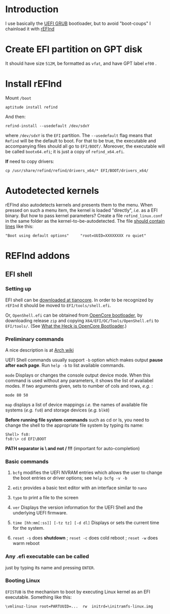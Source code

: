 Introduction
============

I use basically the [UEFI GRUB](https://wiki.debian.org/GrubEFIReinstall) bootloader, 
but to avoid "boot-coups" I chainload it with [rEFInd](http://www.rodsbooks.com/refind/)


Create EFI partition on GPT disk
================================

It should have size `512M`, be formatted as `vfat`, and have GPT label `ef00` .


Install rEFInd
===================

Mount `/boot`

    aptitude install refind

And then:

    refind-install --usedefault /dev/sdxY

where `/dev/sdxY` is the `EFI` partition. 
The `--usedefault` flag means that `Refind` will be the default to boot.
For that to be true, the executable and accompanying files should all go to `EFI/BOOT/`.
Moreover, the executable will be called `bootx64.efi`; it is just a copy of `refind_x64.efi`.

__If__ need to copy drivers:

    cp /usr/share/refind/refind/drivers_x64/* EFI/BOOT/drivers_x64/

Autodetected kernels
====================

rEFInd also autodetects kernels and presents them to the menu. When pressed on such a menu item, the kernel is loaded "directly",
_i.e._ as a EFI binary. But how to pass kernel parameters? Create a file `refind_linux.conf` in the same folder as the kernel-to-be-autodetected.
The file [should contain lines](https://wiki.archlinux.org/index.php/REFInd) like this:

    "Boot using default options"     "root=UUID=XXXXXXXX ro quiet"


REFInd addons
=============

EFI shell
---------

### Setting up

EFI shell can be [downloaded at tianocore](https://github.com/tianocore/edk2/blob/master/ShellBinPkg/UefiShell/X64/Shell.efi).
In order to be recognized by `rEFInd` it should be moved to `EFI/tools/shell.efi`.

Or, `OpenShell.efi` can be obtained from [OpenCore bootloader](https://github.com/acidanthera/OpenCorePkg),
by downloading release `zip` and copying `X64/EFI/OC/Tools/OpenShell.efi` to `EFI/tools/`.
(See [What the Heck is OpenCore Bootloader](https://kextcache.com/what-the-heck-is-opencore-bootloader-and-what-it-means-to-hackintosh-community/).)

### Preliminary commands

A nice description is at [Arch wiki](https://wiki.archlinux.org/index.php/Unified_Extensible_Firmware_Interface#Important_UEFI_Shell_commands)

UEFI Shell commands usually support `-b` option which makes output __pause after each page__. Run `help -b` to list available commands.

`mode` Displays or changes the console output device mode. When this command is used without any parameters, it shows the list of availabel modes.
If two arguments given, sets to number of cols and rows, _e.g._ :

    mode 80 50

`map` displays a list of device mappings _i.e._ the names of available file systems (_e.g._ `fs0`) and storage devices (_e.g._ `blk0`)

__Before running file system commands__ such as cd or ls, you need to change the shell to the appropriate file system by typing its name:

    Shell> fs0:
    fs0:\> cd EFI\BOOT
    
__PATH separator is \ and not / !!!__ (important for auto-completion)

### Basic commands

1. `bcfg` modifies the UEFI NVRAM entries which allows the user to change the boot entries or driver options; see `help bcfg -v -b`

2. `edit` provides a basic text editor with an interface similar to `nano`

3. `type` to print a file to the screen

4. `ver` Displays the version information for the UEFI Shell and the underlying UEFI firmware.

5. `time [hh:mm[:ss]] [-tz tz] [-d dl]` Displays or sets the current time for the system.

6. `reset -s` does __shutdown__ ; `reset -c` does cold reboot ; `reset -w` does warm reboot

### Any .efi executable can be called

just by typing its name and pressing `ENTER`. 

### Booting Linux

`EFISTUB` is the mechanism to boot by executing Linux kernel as an EFI executable. Something like this:

    \vmlinuz-linux root=PARTUUID=...  rw  initrd=\initramfs-linux.img

